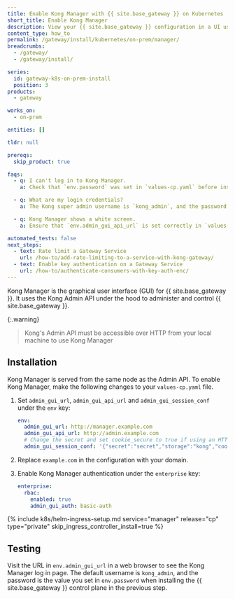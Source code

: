 ```yaml
---
title: Enable Kong Manager with {{ site.base_gateway }} on Kubernetes
short_title: Enable Kong Manager
description: View your {{ site.base_gateway }} configuration in a UI using Kong Manager
content_type: how_to
permalink: /gateway/install/kubernetes/on-prem/manager/
breadcrumbs:
  - /gateway/
  - /gateway/install/

series:
  id: gateway-k8s-on-prem-install
  position: 3
products:
  - gateway

works_on:
  - on-prem

entities: []

tldr: null

prereqs:
  skip_product: true

faqs:
  - q: I can't log in to Kong Manager.
    a: Check that `env.password` was set in `values-cp.yaml` before installing Kong. {{ site.base_gateway }} generates a random admin password if this is not set. This password can not be recovered and you must reinstall Kong to set a new admin password.

  - q: What are my login credentials?
    a: The Kong super admin username is `kong_admin`, and the password is the value set in `env.password` in `values-cp.yaml`.

  - q: Kong Manager shows a white screen.
    a: Ensure that `env.admin_gui_api_url` is set correctly in `values-cp.yaml`.

automated_tests: false
next_steps:
  - text: Rate limit a Gateway Service
    url: /how-to/add-rate-limiting-to-a-service-with-kong-gateway/
  - text: Enable key authentication on a Gateway Service
    url: /how-to/authenticate-consumers-with-key-auth-enc/
---
```


Kong Manager is the graphical user interface (GUI) for {{ site.base_gateway }}. It uses the Kong Admin API under the hood to administer and control {{ site.base_gateway }}.

{:.warning}
> Kong's Admin API must be accessible over HTTP from your local machine to use Kong Manager

## Installation

Kong Manager is served from the same node as the Admin API. To enable Kong Manager, make the following changes to your `values-cp.yaml` file.

1. Set `admin_gui_url`, `admin_gui_api_url` and `admin_gui_session_conf` under the `env` key:

   ```yaml
   env:
     admin_gui_url: http://manager.example.com
     admin_gui_api_url: http://admin.example.com
     # Change the secret and set cookie_secure to true if using an HTTPS endpoint
     admin_gui_session_conf: '{"secret":"secret","storage":"kong","cookie_secure":false}'
   ```

1. Replace `example.com` in the configuration with your domain.

1. Enable Kong Manager authentication under the `enterprise` key:

   ```yaml
   enterprise:
     rbac:
       enabled: true
       admin_gui_auth: basic-auth
   ```

{% include k8s/helm-ingress-setup.md service="manager" release="cp" type="private" skip_ingress_controller_install=true %}

## Testing

Visit the URL in `env.admin_gui_url` in a web browser to see the Kong Manager log in page. The default username is `kong_admin`, and the password is the value you set in `env.password` when installing the {{ site.base_gateway }} control plane in the previous step.
